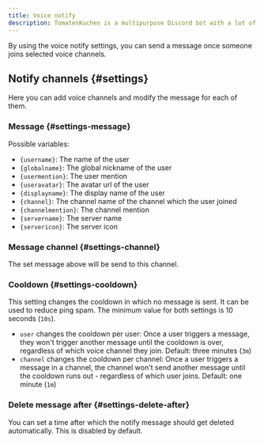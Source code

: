 ```yaml
---
title: Voice notify
description: TomatenKuchen is a multipurpose Discord bot with a lot of features for your server. Explains how to send a message once a user joins a voice channel.
---
```


By using the voice notify settings, you can send a message once someone joins selected voice channels.

## Notify channels {#settings}

Here you can add voice channels and modify the message for each of them.

### Message {#settings-message}

Possible variables:
- `{username}`: The name of the user
- `{globalname}`: The global nickname of the user
- `{usermention}`: The user mention
- `{useravatar}`: The avatar url of the user
- `{displayname}`: The display name of the user
- `{channel}`: The channel name of the channel which the user joined
- `{channelmention}`: The channel mention
- `{servername}`: The server name
- `{servericon}`: The server icon

### Message channel {#settings-channel}

The set message above will be send to this channel.

### Cooldown {#settings-cooldown}

This setting changes the cooldown in which no message is sent. It can be used to reduce ping spam. The minimum value for both settings is 10 seconds (`10s`).

- `user` changes the cooldown per user: Once a user triggers a message, they won't trigger another message until the cooldown is over, regardless of which voice channel they join. Default: three minutes (`3m`)
- `channel` changes the cooldown per channel: Once a user triggers a message in a channel, the channel won't send another message until the cooldown runs out - regardless of which user joins. Default: one minute (`1m`)

### Delete message after {#settings-delete-after}

You can set a time after which the notify message should get deleted automatically. This is disabled by default.
